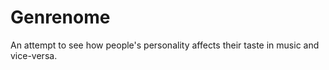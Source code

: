 # Genrenome
An attempt to see how people's personality affects their taste in music and vice-versa.
